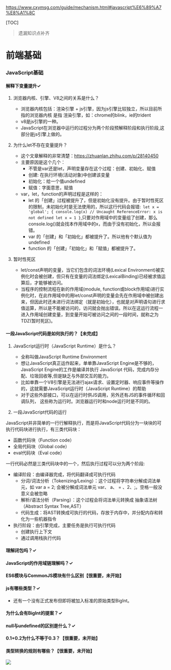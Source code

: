 <https://www.cxymsg.com/guide/mechanism.html#javascript%E6%89%A7%E8%A1%8C>

[TOC]

> 遗漏知识点补齐

# 前端基础
### JavaScript基础
#### 解释下变量提升✓

1. 浏览器内核、引擎、V8之间的关系是什么？
    - 浏览器内核包括：渲染引擎 + js引擎，因为js引擎比较独立，所以目前所指的浏览器内核 是指 渲染引擎，如：chrome的blink，ie的trident
    - v8是js引擎的一种。
    - JavaScript在浏览器中运行的过程分为两个阶段预解释阶段和执行阶段,这部分是js引擎上做的。
2. 为什么let不存在变量提升？
    - 这个文章解释的非常清楚：https://zhuanlan.zhihu.com/p/28140450
    - 主要原因是这个几个：
        - 不管是var还是let，声明变量存在这个过程：创建、初始化、赋值
        - 创建: 在执行环境(活动对象)中创建该变量
        - 初始化：给一个值undefined
        - 赋值：字面意思，赋值
    - var，let，function的声明过程是这样的：
        - let 的「创建」过程被提升了，但是初始化没有提升。由于暂时性死区的限制，未初始化时是无法使用的，所以这行代码会报错:`
        let x = 'global'; {
            console.log(x) // Uncaught ReferenceError: x is not defined
            let x = 1
        }`,只要对作用域中的变量组了创建，那么console.log()就会找本作用域中的x，而由于没有初始化，所以会报错。
        - var 的「创建」和「初始化」都被提升了。所以他有个默认值为undefined
        - function 的「创建」「初始化」和「赋值」都被提升了。


3. 暂时性死区

    - let/const声明的变量，当它们包含的词法环境(Lexical Environment)被实例化时会被创建，但只有在变量的词法绑定(LexicalBinding)已经被求值运算后，才能够被访问。
    - 当程序的控制流程在新的作用域(module, function或block作用域)进行实例化时，在此作用域中的用let/const声明的变量会先在作用域中被创建出来，但因此时还未进行词法绑定（就是初始化），也就是对声明语句进行求值运算，所以是不能被访问的，访问就会抛出错误。所以在这运行流程一进入作用域创建变量，到变量开始可被访问之间的一段时间，就称之为TDZ(暂时死区)。

#### 一段JavaScript代码是如何执行的？【未完成】

1. JavaScript运行时（JavaScript Runtime）是什么？
    - 全称叫做JavaScript Runtime Environment
    - 想让JavaScript真正运作起来，单单靠JavaScript Engine是不够的，JavaScript Engine的工作是编译并执行 JavaScript 代码，完成内存分配、垃圾回收等,但是缺乏与外部交互的能力。
    - 比如单靠一个V8引擎是无法进行ajax请求、设置定时器、响应事件等操作的，这就需要JavaScript运行时（JavaScript Runtime）的帮助
    - 对于这些外部接口，可以在运行时供JS调用，另外还有JS的事件循环和回调队列， 这些称为运行时。浏览器运行时和node运行时是不同的。

2. 一段JavaScript代码的运行

JavaScript并非简单的一行行解释执行，而是将JavaScript代码分为一块块的可执行代码块进行执行，有三类代码块：
- 函数代码块（Function code）
- 全局代码块（Global code）
- eval代码块（Eval code）

一行代码必然是三类代码块中的一个，然后执行过程可以分为两个阶段:

- 编译阶段：由编译器完成，将代码翻译成可执行代码
    - 分词/词法分析（Tokenizing/Lexing）：这个过程将字符串分解成词法单元，如 var a = 2; 会被分解成词法单元 var、 a、 = 、2、;。空格一般没意义会被忽略
    - 解析/语法分析（Parsing）：这个过程会将词法单元转换成 抽象语法树（Abstract Syntax Tree,AST）
    - 代码生成：将AST转换成可执行的代码，存放于内存中，并分配内存和转化为一些机器指令
- 执行阶段：由引擎完成，主要任务是执行可执行代码
    - 创建执行上下文
    - 通过调用栈执行代码


#### 理解闭包吗？✓
#### JavaScript的作用域链理解吗？✓
#### ES6模块与CommonJS模块有什么区别【很重要，未开始】
#### js有哪些类型？✓
- 还有一个没有正式发布但即将被加入标准的原始类型BigInt。
#### 为什么会有BigInt的提案？✓
#### null与undefined的区别是什么？✓
#### 0.1+0.2为什么不等于0.3？【很重要，未开始】
#### 类型转换的规则有哪些？【很重要，未开始】
![](https://cloudmain.futunn.com/alanzhang/type-3d7db14268d923bcc53652d22d0ba8f7.png?_=1591622604696)





